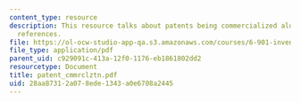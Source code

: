 ```yaml
---
content_type: resource
description: This resource talks about patents being commercialized along with the
  references.
file: https://ol-ocw-studio-app-qa.s3.amazonaws.com/courses/6-901-inventions-and-patents-fall-2005/28aa87312a078ede1343a0e6708a2445_patent_cmmrclztn.pdf
file_type: application/pdf
parent_uid: c929091c-413a-12f0-1176-eb1861802dd2
resourcetype: Document
title: patent_cmmrclztn.pdf
uid: 28aa8731-2a07-8ede-1343-a0e6708a2445
---
```

